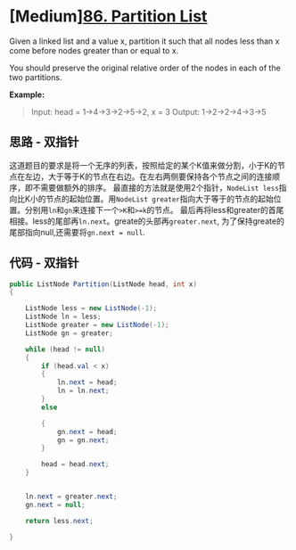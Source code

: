 # [Medium][86. Partition List](https://leetcode.com/problems/partition-list/)

Given a linked list and a value x, partition it such that all nodes less than x come before nodes greater than or equal to x.

You should preserve the original relative order of the nodes in each of the two partitions.

**Example:**

> Input: head = 1->4->3->2->5->2, x = 3
> Output: 1->2->2->4->3->5

## 思路 - 双指针

这道题目的要求是将一个无序的列表，按照给定的某个K值来做分割，小于K的节点在左边，大于等于K的节点在右边。在左右两侧要保持各个节点之间的连接顺序，即不需要做额外的排序。
最直接的方法就是使用2个指针，`NodeList less`指向比K小的节点的起始位置。用`NodeList greater`指向大于等于的节点的起始位置。分别用`ln`和`gn`来连接下一个`>K`和`>=k`的节点。
最后再将less和greater的首尾相接。less的尾部再`ln.next`。greate的头部再`greater.next`, 为了保持greate的尾部指向null,还需要将`gn.next = null`.

## 代码 - 双指针

```csharp
public ListNode Partition(ListNode head, int x)
{

    ListNode less = new ListNode(-1);
    ListNode ln = less;
    ListNode greater = new ListNode(-1);
    ListNode gn = greater;

    while (head != null)
    {
        if (head.val < x)
        {
            ln.next = head;
            ln = ln.next;
        }
        else

        {
            gn.next = head;
            gn = gn.next;
        }

        head = head.next;
    }


    ln.next = greater.next;
    gn.next = null;

    return less.next;

}
```
